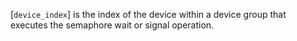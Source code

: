 [`device_index`] is the index of the device within a device group that
executes the semaphore wait or signal operation.